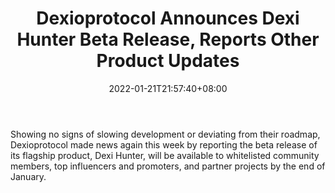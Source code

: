 ﻿---
title: "Dexioprotocol Announces Dexi Hunter Beta Release, Reports Other Product Updates"
date: 2022-01-21T21:57:40+08:00
lastmod: 2022-01-21T16:45:40+08:00
draft: false
authors: ["Cheerful"]
description: "Showing no signs of slowing development or deviating from their roadmap, Dexioprotocol made news again this week by reporting the beta release of its flagship product, Dexi Hunter, will be available to whitelisted community members, top influencers and promoters, and partner projects by the end of January."
featuredImage: "dexioprotocol-announces-dexi-hunter-beta-release-reports-other-product-updates.jpg"
tags: ["MMORPG","Play to Earn"]
categories: ["news"]
news: ["MMORPG"]
weight: 
lightgallery: true
pinned: false
recommend: false
recommend1: false
---

Showing no signs of slowing development or deviating from their roadmap, Dexioprotocol made news again this week by reporting the beta release of its flagship product, Dexi Hunter, will be available to whitelisted community members, top influencers and promoters, and partner projects by the end of January.

<!--more-->

